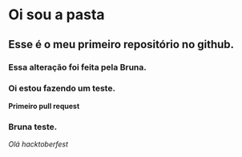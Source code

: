 # Oi sou a pasta
## Esse é o meu primeiro repositório no github.
### Essa alteração foi feita pela Bruna.
### Oi estou fazendo um teste.
**Primeiro pull request**
### Bruna teste.
*Olá hacktoberfest*
